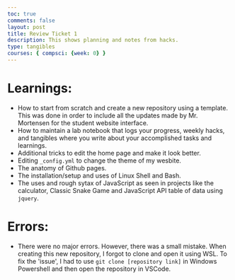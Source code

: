 ```yaml
---
toc: true
comments: false
layout: post
title: Review Ticket 1
description: This shows planning and notes from hacks.
type: tangibles
courses: { compsci: {week: 0} }
---
```


# Learnings:
- How to start from scratch and create a new repository using a template. This was done in order to include all the updates made by Mr. Mortensen for the student website interface.
- How to maintain a lab notebook that logs your progress, weekly hacks, and tangibles where you write about your accomplished tasks and learnings.
- Additional tricks to edit the home page and make it look better.
- Editing `_config.yml` to change the theme of my wesbite.
- The anatomy of Github pages.
- The installation/setup and uses of Linux Shell and Bash.
- The uses and rough sytax of JavaScript as seen in projects like the calculator, Classic Snake Game and JavaScript API table of data using `jquery`. 

# Errors:
- There were no major errors. However, there was a small mistake. When creating this new repository, I forgot to clone and open it using WSL. To fix the 'issue', I had to use `git clone [repository link]` in Windows Powershell and then open the repository in VSCode.
